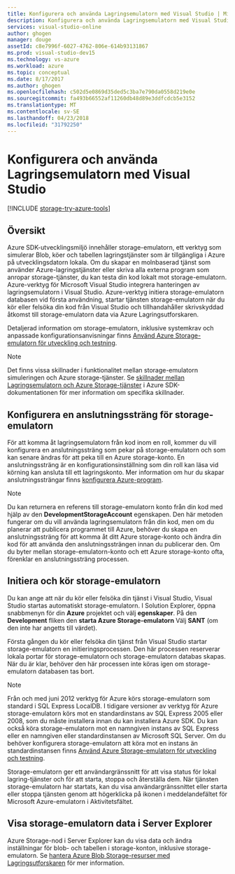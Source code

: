 ```yaml
---
title: Konfigurera och använda Lagringsemulatorn med Visual Studio | Microsoft Docs
description: Konfigurera och använda Lagringsemulatorn med Visual Studio
services: visual-studio-online
author: ghogen
manager: douge
assetId: c8e7996f-6027-4762-806e-614b93131867
ms.prod: visual-studio-dev15
ms.technology: vs-azure
ms.workload: azure
ms.topic: conceptual
ms.date: 8/17/2017
ms.author: ghogen
ms.openlocfilehash: c502d5e0869d35ded5c3ba7e790da0558d219e0e
ms.sourcegitcommit: fa493b66552af11260db48d89e3ddfcdcb5e3152
ms.translationtype: MT
ms.contentlocale: sv-SE
ms.lasthandoff: 04/23/2018
ms.locfileid: "31792250"
---
```

# <a name="configuring-and-using-the-storage-emulator-with-visual-studio"></a>Konfigurera och använda Lagringsemulatorn med Visual Studio
[!INCLUDE [storage-try-azure-tools](../includes/storage-try-azure-tools.md)]

## <a name="overview"></a>Översikt
Azure SDK-utvecklingsmiljö innehåller storage-emulatorn, ett verktyg som simulerar Blob, köer och tabellen lagringstjänster som är tillgängliga i Azure på utvecklingsdatorn lokala. Om du skapar en molnbaserad tjänst som använder Azure-lagringstjänster eller skriva alla externa program som anropar storage-tjänster, du kan testa din kod lokalt mot storage-emulatorn. Azure-verktyg för Microsoft Visual Studio integrera hanteringen av lagringsemulatorn i Visual Studio. Azure-verktyg initiera storage-emulatorn databasen vid första användning, startar tjänsten storage-emulatorn när du kör eller felsöka din kod från Visual Studio och tillhandahåller skrivskyddad åtkomst till storage-emulatorn data via Azure Lagringsutforskaren.

Detaljerad information om storage-emulatorn, inklusive systemkrav och anpassade konfigurationsanvisningar finns [Använd Azure Storage-emulatorn för utveckling och testning](storage/common/storage-use-emulator.md).

> [!NOTE]
> Det finns vissa skillnader i funktionalitet mellan storage-emulatorn simuleringen och Azure storage-tjänster. Se [skillnader mellan Lagringsemulatorn och Azure Storage-tjänster](storage/common/storage-use-emulator.md) i Azure SDK-dokumentationen för mer information om specifika skillnader.
> 
> 

## <a name="configuring-a-connection-string-for-the-storage-emulator"></a>Konfigurera en anslutningssträng för storage-emulatorn
För att komma åt lagringsemulatorn från kod inom en roll, kommer du vill konfigurera en anslutningssträng som pekar på storage-emulatorn och som kan senare ändras för att peka till en Azure storage-konto. En anslutningssträng är en konfigurationsinställning som din roll kan läsa vid körning kan ansluta till ett lagringskonto. Mer information om hur du skapar anslutningssträngar finns [konfigurera Azure-program](https://msdn.microsoft.com/library/azure/2da5d6ce-f74d-45a9-bf6b-b3a60c5ef74e#BK_SettingsPage).

> [!NOTE]
> Du kan returnera en referens till storage-emulatorn konto från din kod med hjälp av den **DevelopmentStorageAccount** egenskapen. Den här metoden fungerar om du vill använda lagringsemulatorn från din kod, men om du planerar att publicera programmet till Azure, behöver du skapa en anslutningssträng för att komma åt ditt Azure storage-konto och ändra din kod för att använda den anslutningssträngen innan du publicerar den. Om du byter mellan storage-emulatorn-konto och ett Azure storage-konto ofta, förenklar en anslutningssträng processen.
> 
> 

## <a name="initializing-and-running-the-storage-emulator"></a>Initiera och kör storage-emulatorn
Du kan ange att när du kör eller felsöka din tjänst i Visual Studio, Visual Studio startas automatiskt storage-emulatorn. I Solution Explorer, öppna snabbmenyn för din **Azure** projektet och välj **egenskaper**. På den **Development** fliken den **starta Azure Storage-emulatorn** Välj **SANT** (om den inte har angetts till värdet).

Första gången du kör eller felsöka din tjänst från Visual Studio startar storage-emulatorn en initieringsprocessen. Den här processen reserverar lokala portar för storage-emulatorn och storage-emulatorn databas skapas. När du är klar, behöver den här processen inte köras igen om storage-emulatorn databasen tas bort.

> [!NOTE]
> Från och med juni 2012 verktyg för Azure körs storage-emulatorn som standard i SQL Express LocalDB. I tidigare versioner av verktyg för Azure storage-emulatorn körs mot en standardinstans av SQL Express 2005 eller 2008, som du måste installera innan du kan installera Azure SDK. Du kan också köra storage-emulatorn mot en namngiven instans av SQL Express eller en namngiven eller standardinstansen av Microsoft SQL Server. Om du behöver konfigurera storage-emulatorn att köra mot en instans än standardinstansen finns [Använd Azure Storage-emulatorn för utveckling och testning](storage/common/storage-use-emulator.md).
> 
> 

Storage-emulatorn ger ett användargränssnitt för att visa status för lokal lagring-tjänster och för att starta, stoppa och återställa dem. När tjänsten storage-emulatorn har startats, kan du visa användargränssnittet eller starta eller stoppa tjänsten genom att högerklicka på ikonen i meddelandefältet för Microsoft Azure-emulatorn i Aktivitetsfältet.

## <a name="viewing-storage-emulator-data-in-server-explorer"></a>Visa storage-emulatorn data i Server Explorer
Azure Storage-nod i Server Explorer kan du visa data och ändra inställningar för blob- och tabellen i storage-konton, inklusive storage-emulatorn. Se [hantera Azure Blob Storage-resurser med Lagringsutforskaren](https://docs.microsoft.com/azure/vs-azure-tools-storage-explorer-blobs) för mer information.

